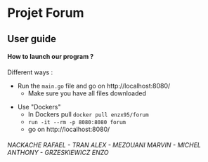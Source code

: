 # Projet Forum
## User guide


#### How to launch our program ?

Different ways :

+ Run the `main.go` file and go on http://localhost:8080/
    * Make sure you have all files downloaded

- Use "Dockers"
    + In Dockers pull `docker pull enzx95/forum`
    + `run -it --rm -p 8080:8080 forum`
    + go on http://localhost:8080/




###### NACKACHE RAFAEL - TRAN ALEX - MEZOUANI MARVIN - MICHEL ANTHONY - GRZESKIEWICZ ENZO
